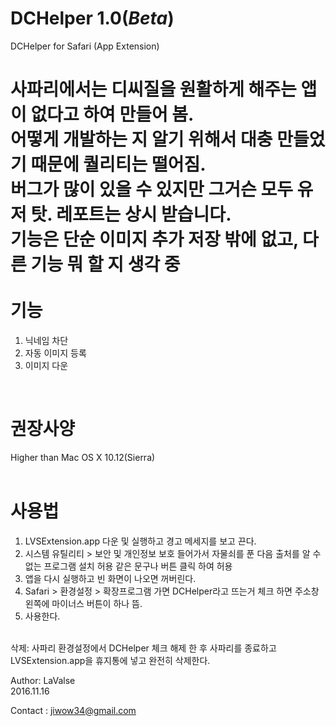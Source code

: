 # DCHelper 1.0(*Beta*)
DCHelper for Safari (App Extension)

사파리에서는 디씨질을 원활하게 해주는 앱이 없다고 하여 만들어 봄.<br>
어떻게 개발하는 지 알기 위해서 대충 만들었기 때문에 퀄리티는 떨어짐.<br>
버그가 많이 있을 수 있지만 그거슨 모두 유저 탓. 레포트는 상시 받습니다.<br>
기능은 단순 이미지 추가 저장 밖에 없고, 다른 기능 뭐 할 지 생각 중<br>
<br>
기능 
======
1. 닉네임 차단
2. 자동 이미지 등록
3. 이미지 다운
<br>

권장사양
======
Higher than Mac OS X 10.12(Sierra) 
<br><br>

사용법
======
1. LVSExtension.app 다운 및 실행하고 경고 메세지를 보고 끈다.<br>
2. 시스템 유틸리티 > 보안 및 개인정보 보호 들어가서 자물쇠를 푼 다음 출처를 알 수 없는 프로그램 설치 허용 같은 문구나 버튼 클릭 하여 허용<br>
3. 앱을 다시 실행하고 빈 화면이 나오면 꺼버린다.<br>
4. Safari > 환경설정 > 확장프로그램 가면 DCHelper라고 뜨는거 체크 하면 주소창 왼쪽에 마이너스 버튼이 하나 뜸.<br>
5. 사용한다.<br>
<br>
삭제: 사파리 환경설정에서 DCHelper 체크 해제 한 후 사파리를 종료하고 LVSExtension.app을 휴지통에 넣고 완전히 삭제한다.
<br>

Author: LaValse<br>
2016.11.16<br>

Contact : jiwow34@gmail.com
